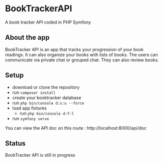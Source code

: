 # BookTrackerAPI

A book tracker API coded in PHP Symfony

## About the app

BookTracker API is an app that tracks your progression of your book readings. It can also organize your books with lists of books. The users can communicate via private chat or grouped chat. They can also review books.

## Setup
- download or clone the repository
- run ```composer install```
- create your booktracker database
- run ```php bin/console d:s:u --force```
- load app fixtures
    -  run ```php bin/console d:f:l```
- run ```symfony serve```

You can view the API doc on this route :
http://localhost:8000/api/doc

## Status
BookTracker API is still in progress